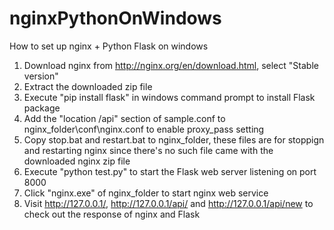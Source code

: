 # nginxPythonOnWindows
How to set up nginx + Python Flask on windows

1. Download nginx from http://nginx.org/en/download.html, select "Stable version"
2. Extract the downloaded zip file
3. Execute "pip install flask" in windows command prompt to install Flask package
4. Add the "location /api" section of sample.conf to nginx_folder\conf\nginx.conf to enable proxy_pass setting
5. Copy stop.bat and restart.bat to nginx_folder, these files are for stoppign and restarting nginx since there's no such file came with the downloaded nginx zip file
6. Execute "python test.py" to start the Flask web server listening on port 8000
7. Click "nginx.exe" of nginx_folder to start nginx web service
8. Visit http://127.0.0.1/, http://127.0.0.1/api/ and http://127.0.0.1/api/new to check out the response of nginx and Flask
